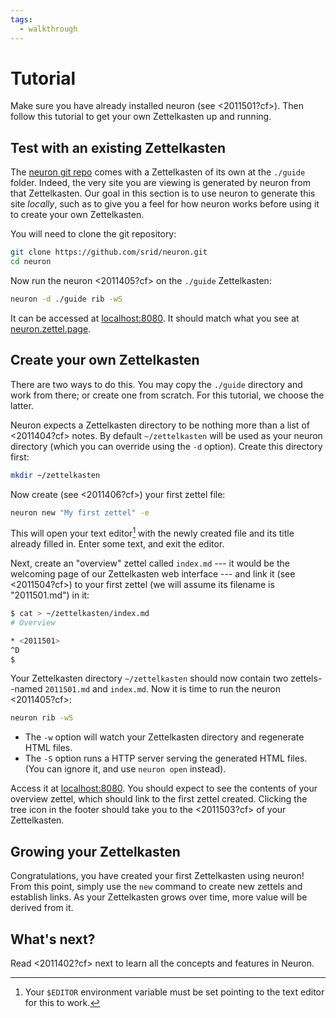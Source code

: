 ```yaml
---
tags:
  - walkthrough
---
```


# Tutorial

Make sure you have already installed neuron (see <2011501?cf>). Then follow this tutorial to get your own Zettelkasten up and running.

## Test with an existing Zettelkasten

The [neuron git repo](https://github.com/srid/neuron) comes with a Zettelkasten of its own at the `./guide` folder. Indeed, the very site you are viewing is generated by neuron from that Zettelkasten. Our goal in this section is to use neuron to generate this site *locally*, such as to give you a feel for how neuron works before using it to create your own Zettelkasten.

You will need to clone the git repository:

```bash
git clone https://github.com/srid/neuron.git
cd neuron
```

Now run the neuron <2011405?cf> on the `./guide` Zettelkasten:

```bash
neuron -d ./guide rib -wS
```

It can be accessed at [localhost:8080](http://localhost:8080). It should match what you see at [neuron.zettel.page](https://neuron.zettel.page).

## Create your own Zettelkasten

There are two ways to do this. You may copy the `./guide` directory and work from there; or create one from scratch. For this tutorial, we choose the latter.

Neuron expects a Zettelkasten directory to be nothing more than a list of <2011404?cf> notes. By default `~/zettelkasten` will be used as your neuron directory (which you can override using the `-d` option). Create this directory first:

```bash
mkdir ~/zettelkasten
```

Now create (see <2011406?cf>) your first zettel file:

```bash
neuron new "My first zettel" -e
```

This will open your text editor[^editor] with the newly created file and its title already filled in. Enter some text, and exit the editor. 

[^editor]: Your `$EDITOR` environment variable must be set pointing to the text editor for this to work.

Next, create an "overview" zettel called `index.md` --- it would be the welcoming page of our Zettelkasten web interface --- and link it (see <2011504?cf>) to your first zettel (we will assume its filename is "2011501.md") in it:

```bash
$ cat > ~/zettelkasten/index.md
# Overview

* <2011501>
^D
$
```

Your Zettelkasten directory `~/zettelkasten` should now contain two zettels--named `2011501.md` and `index.md`.  Now it is time to run the neuron <2011405?cf>:

```bash
neuron rib -wS
```

* The `-w` option will watch your Zettelkasten directory and regenerate HTML files.
* The `-S` option runs a HTTP server serving the generated HTML files. (You can ignore it, and use `neuron open` instead).

Access it at [localhost:8080](http://localhost:8080). You should expect to see the contents of your overview zettel, which should link to the first zettel created. Clicking the tree icon in the footer should take you to the <2011503?cf> of your Zettelkasten. 

## Growing your Zettelkasten

Congratulations, you have created your first Zettelkasten using neuron! From this point, simply use the `new` command to create new zettels and establish links. As your Zettelkasten grows over time, more value will be derived from it.

## What's next? 

Read <2011402?cf> next to learn all the concepts and features in Neuron.
